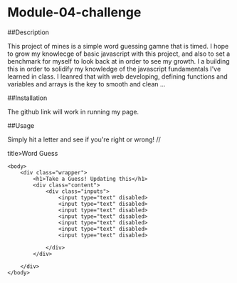 # Module-04-challenge

##Description

This project of mines is a simple word guessing gamne that is timed. 
I hope to grow my knowlecge of basic javascript with this project,
and also to set a benchmark for myself to look back at in order to 
see my growth. I a building this in order to solidify my knowledge of 
the javascript fundamentals I've learned in class.
I leanred that with web developing, defining functions and variables 
and arrays is the key to smooth and clean ...

##Installation

The github link will work in running my page.

##Usage

Simply hit a letter and see if you're right or wrong! 
//<!DOCTYPE html>
<html>
    <head>
        <meta charset="utf-8">
        <meta name="viewport" content="width=device-width, initial-scale=1.0">
        title>Word Guess</title>
        <link rel="stylesheet" href="style.css">
    </head>

    <body>
        <div class="wrapper">
            <h1>Take a Guess! Updating this</h1>
            <div class="content">
                <div class="inputs">
                    <input type="text" disabled>
                    <input type="text" disabled>
                    <input type="text" disabled>
                    <input type="text" disabled>
                    <input type="text" disabled>
                    <input type="text" disabled>
                    <input type="text" disabled>

                </div>
            </div>
            
        </div>
    </body>
    
</html>